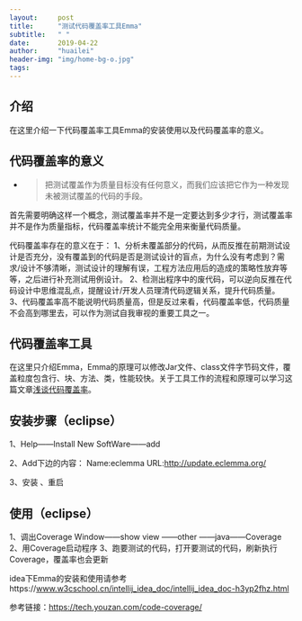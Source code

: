 ```yaml
---
layout:     post
title:      "测试代码覆盖率工具Emma"
subtitle:   " "
date:       2019-04-22
author:     "huailei"
header-img: "img/home-bg-o.jpg"
tags:
---
```

## 介绍
在这里介绍一下代码覆盖率工具Emma的安装使用以及代码覆盖率的意义。

## 代码覆盖率的意义
- > 把测试覆盖作为质量目标没有任何意义，而我们应该把它作为一种发现未被测试覆盖的代码的手段。


首先需要明确这样一个概念，测试覆盖率并不是一定要达到多少才行，测试覆盖率并不是作为质量指标，代码覆盖率统计不能完全用来衡量代码质量。

代码覆盖率存在的意义在于：
1、分析未覆盖部分的代码，从而反推在前期测试设计是否充分，没有覆盖到的代码是否是测试设计的盲点，为什么没有考虑到？需求/设计不够清晰，测试设计的理解有误，工程方法应用后的造成的策略性放弃等等，之后进行补充测试用例设计。
2、检测出程序中的废代码，可以逆向反推在代码设计中思维混乱点，提醒设计/开发人员理清代码逻辑关系，提升代码质量。
3、代码覆盖率高不能说明代码质量高，但是反过来看，代码覆盖率低，代码质量不会高到哪里去，可以作为测试自我审视的重要工具之一。

## 代码覆盖率工具
在这里只介绍Emma，Emma的原理可以修改Jar文件、class文件字节码文件，覆盖粒度包含行、块、方法、类，性能较快。关于工具工作的流程和原理可以学习这篇文章[浅谈代码覆盖率](https://tech.youzan.com/code-coverage/)。

## 安装步骤（eclipse）
1、Help——Install New SoftWare——add

2、Add下边的内容：
Name:eclemma
URL:http://update.eclemma.org/

3、安装 、重启

## 使用（eclipse）
1、调出Coverage
Window——show view ——other ——java——Coverage
2、用Coverage启动程序
3、跑要测试的代码，打开要测试的代码，刷新执行Coverage，覆盖率也会更新

idea下Emma的安装和使用请参考https://www.w3cschool.cn/intellij_idea_doc/intellij_idea_doc-h3yp2fhz.html

参考链接：https://tech.youzan.com/code-coverage/
